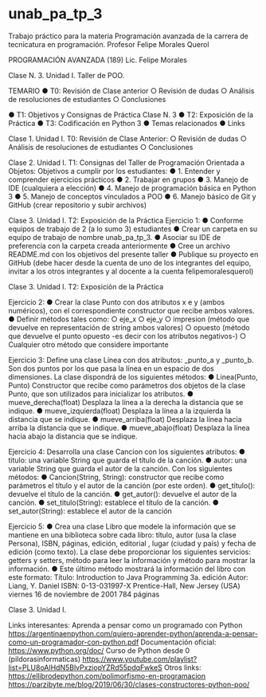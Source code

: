# unab_pa_tp_3
Trabajo práctico para la materia Programación avanzada de la carrera de tecnicatura en programación. Profesor Felipe Morales Querol

PROGRAMACIÓN AVANZADA (189)
Lic. Felipe Morales

Clase N. 3. Unidad I. Taller de POO.

TEMARIO
● T0: Revisión de Clase anterior
○ Revisión de dudas
○ Análisis de resoluciones de estudiantes
○ Conclusiones

● T1: Objetivos y Consignas de Práctica Clase N. 3
● T2: Exposición de la Práctica
● T3: Codificación en Python 3
● Temas relacionados
● Links

Clase 1. Unidad I.
T0: Revisión de Clase Anterior:
○ Revisión de dudas
○ Análisis de resoluciones de estudiantes
○ Conclusiones

Clase 2. Unidad I.
T1: Consignas del Taller de Programación Orientada a Objetos:
Objetivos a cumplir por los estudiantes:
● 1. Entender y comprender ejercicios prácticos
● 2. Trabajar en grupos
● 3. Manejo de IDE (cualquiera a elección)
● 4. Manejo de programación básica en Python 3
● 5. Manejo de conceptos vinculados a POO
● 6. Manejo básico de Git y GitHub (crear repositorio y subir archivos)

Clase 3. Unidad I.
T2: Exposición de la Práctica
Ejercicio 1:
● Conforme equipos de trabajo de 2 (a lo sumo 3) estudiantes
● Crear un carpeta en su equipo de trabajo de nombre unab_pa_tp_3.
● Asociar su IDE de preferencia con la carpeta creada anteriormente
● Cree un archivo README.md con los objetivos del presente taller
● Publique su proyecto en GitHub (debe hacer desde la cuenta de uno de los integrantes del equipo,
invitar a los otros integrantes y al docente a la cuenta felipemoralesquerol)

Clase 3. Unidad I.
T2: Exposición de la Práctica

Ejercicio 2:
● Crear la clase Punto con dos atributos x e y (ambos numéricos), con el correspondiente
constructor que recibe ambos valores.
● Definir métodos tales como:
○ eje_x
○ eje_y
○ impresion (método que devuelve en representación de string ambos valores)
○ opuesto (método que devuelve el punto opuesto -es decir con los atributos
negativos-)
○ Cualquier otro método que considere importante


Ejercicio 3:
Define una clase Línea con dos atributos: _punto_a y _punto_b. Son dos puntos por los que
pasa la línea en un espacio de dos dimensiones.
La clase dispondrá de los siguientes métodos:
● Linea(Punto, Punto) Constructor que recibe como parámetros dos objetos de la clase
Punto, que son utilizados para inicializar los atributos.
● mueve_derecha(float) Desplaza la línea a la derecha la distancia que se indique.
● mueve_izquierda(float) Desplaza la línea a la izquierda la distancia que se indique.
● mueve_arriba(float) Desplaza la línea hacia arriba la distancia que se indique.
● mueve_abajo(float) Desplaza la línea hacia abajo la distancia que se indique.


Ejercicio 4:
Desarrolla una clase Cancion con los siguientes atributos:
● titulo: una variable String que guarda el título de la canción.
● autor: una variable String que guarda el autor de la canción.
Con los siguientes métodos:
● Cancion(String, String): constructor que recibe como parámetros el título y el autor de la
canción (por este orden).
● get_titulo(): devuelve el título de la canción.
● get_autor(): devuelve el autor de la canción.
● set_titulo(String): establece el título de la canción.
● set_autor(String): establece el autor de la canción


Ejercicio 5:
● Crea una clase Libro que modele la información que se mantiene en una biblioteca sobre
cada libro: título, autor (usa la clase Persona), ISBN, páginas, edición, editorial , lugar
(ciudad y país) y fecha de edición (como texto). La clase debe proporcionar los siguientes
servicios: getters y setters, método para leer la información y método para mostrar la
información.
● Este último método mostrará la información del libro con este formato:
Título: Introduction to Java Programming 3a. edición
Autor: Liang, Y. Daniel
ISBN: 0-13-031997-X
Prentice-Hall, New Jersey (USA)
viernes 16 de noviembre de 2001
784 páginas

Clase 3. Unidad I.

Links interesantes:
Aprenda a pensar como un programado con Python
https://argentinaenpython.com/quiero-aprender-python/aprenda-a-pensar-como-un-programador-con-python.pdf
Documentación oficial:
https://www.python.org/doc/
Curso de Python desde 0 (pildorasinformaticas)
https://www.youtube.com/playlist?list=PLU8oAlHdN5BlvPxziopYZRd55pdqFwkeS
Otros links:
https://ellibrodepython.com/polimorfismo-en-programacion
https://parzibyte.me/blog/2019/06/30/clases-constructores-python-poo/
